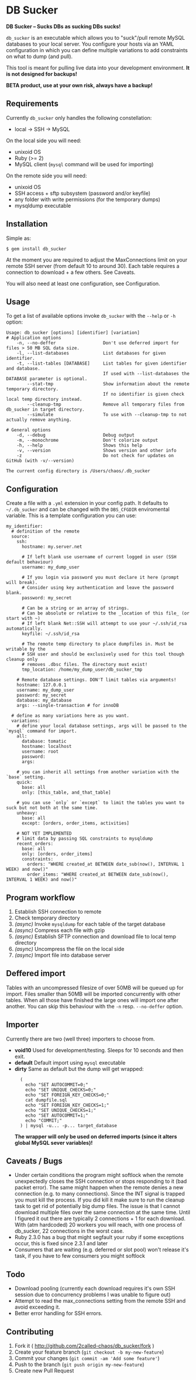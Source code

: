 # DB Sucker

**DB Sucker – Sucks DBs as sucking DBs sucks!**

`db_sucker` is an executable which allows you to "suck"/pull remote MySQL databases to your local server.
You configure your hosts via an YAML configuration in which you can define multiple variations to add constraints on what to dump (and pull).

This tool is meant for pulling live data into your development environment. **It is not designed for backups!**


**BETA product, use at your own risk, always have a backup!**



## Requirements

Currently `db_sucker` only handles the following constellation:

  - local -> SSH -> MySQL

On the local side you will need:
  - unixoid OS
  - Ruby (>= 2)
  - MySQL client (`mysql` command will be used for importing)

On the remote side you will need:
  - unixoid OS
  - SSH access + sftp subsystem (password and/or keyfile)
  - any folder with write permissions (for the temporary dumps)
  - mysqldump executable


## Installation

Simple as:

    $ gem install db_sucker

At the moment you are required to adjust the MaxConnections limit on your remote SSH server (from default 10 to around 30).
Each table requires a connection to download + a few others. See Caveats.

You will also need at least one configuration, see Configuration.


## Usage

To get a list of available options invoke `db_sucker` with the `--help` or `-h` option:

    Usage: db_sucker [options] [identifier] [variation]
    # Application options
        -n, --no-deffer                  Don't use deferred import for files > 50 MB SQL data size.
        -l, --list-databases             List databases for given identifier.
        -t, --list-tables [DATABASE]     List tables for given identifier and database.
                                         If used with --list-databases the DATABASE parameter is optional.
            --stat-tmp                   Show information about the remote temporary directory.
                                         If no identifier is given check local temp directory instead.
            --cleanup-tmp                Remove all temporary files from db_sucker in target directory.
            --simulate                   To use with --cleanup-tmp to not actually remove anything.

    # General options
        -d, --debug                      Debug output
        -m, --monochrome                 Don't colorize output
        -h, --help                       Shows this help
        -v, --version                    Shows version and other info
        -z                               Do not check for updates on GitHub (with -v/--version)

    The current config directory is /Users/chaos/.db_sucker


## Configuration
Create a file with a `.yml` extension in your config path. It defaults to `~/.db_sucker` and can be changed
with the `DBS_CFGDIR` enviromental variable. This is a template configuration you can use:

```
my_identifier:
  # definition of the remote
  source:
    ssh:
      hostname: my.server.net

      # If left blank use username of current logged in user (SSH default behaviour)
      username: my_dump_user

      # If you login via password you must declare it here (prompt will break).
      # Consider using key authentication and leave the password blank.
      password: my_secret

      # Can be a string or an array of strings.
      # Can be absolute or relative to the _location of this file_ (or start with ~)
      # If left blank Net::SSH will attempt to use your ~/.ssh/id_rsa automatically.
      keyfile: ~/.ssh/id_rsa

      # The remote temp directory to place dumpfiles in. Must be writable by the
      # SSH user and should be exclusively used for this tool though cleanup only
      # removes .dbsc files. The directory must exist!
      tmp_location: /home/my_dump_user/db_sucker_tmp

    # Remote database settings. DON'T limit tables via arguments!
    hostname: 127.0.0.1
    username: my_dump_user
    password: my_secret
    database: my_database
    args: --single-transaction # for innoDB

  # define as many variations here as you want.
  variations:
    # define your local database settings, args will be passed to the `mysql` command for import.
    all:
      database: tomatic
      hostname: localhost
      username: root
      password:
      args:

    # you can inherit all settings from another variation with the `base` setting.
    quick:
      base: all
      only: [this_table, and_that_table]

    # you can use `only` or `except` to limit the tables you want to suck but not both at the same time.
    unheavy:
      base: all
      except: [orders, order_items, activities]

    # NOT YET IMPLEMENTED
    # limit data by passing SQL constraints to mysqldump
    recent_orders:
      base: all
      only: [orders, order_items]
      constraints:
        orders: "WHERE created_at BETWEEN date_sub(now(), INTERVAL 1 WEEK) and now()"
        order_items: "WHERE created_at BETWEEN date_sub(now(), INTERVAL 1 WEEK) and now()"
```

## Program workflow

  1. Establish SSH connection to remote
  1. Check temporary directory
  1. *(async)* Invoke `mysqldump` for each table of the target database
  1. *(async)* Compress each file with gzip
  1. *(async)* Establish SFTP connection and download file to local temp directory
  1. *(async)* Uncompress the file on the local side
  1. *(async)* Import file into database server


## Deffered import

Tables with an uncompressed filesize of over 50MB will be queued up for import. Files smaller than 50MB will
be imported concurrently with other tables. When all those have finished the large ones will import one after
another. You can skip this behaviour with the `-n` resp. `--no-deffer` option.


## Importer

Currently there are two (well three) importers to choose from.

* **void10** Used for development/testing. Sleeps for 10 seconds and then exit.
* **default** Default import using `mysql` executable
* **dirty** Same as default but the dump will get wrapped:
  ```
    (
      echo "SET AUTOCOMMIT=0;"
      echo "SET UNIQUE_CHECKS=0;"
      echo "SET FOREIGN_KEY_CHECKS=0;"
      cat dumpfile.sql
      echo "SET FOREIGN_KEY_CHECKS=1;"
      echo "SET UNIQUE_CHECKS=1;"
      echo "SET AUTOCOMMIT=1;"
      echo "COMMIT;"
    ) | mysql -u... -p... target_database
  ```
  **The wrapper will only be used on deferred imports (since it alters global MySQL sever variables)!**


## Caveats  / Bugs

* Under certain conditions the program might softlock when the remote unexpectedly closes the SSH connection or stops responding to it (bad packet error). The same might happen when the remote denies a new connection (e.g. to many connections). Since the INT signal is trapped you must kill the process. If you did kill it make sure to run the cleanup task to get rid of potentially big dump files.
  The issue is that I cannot download multiple files over the same connection at the same time. Until I figured it out there are typically
  2 connections + 1 for each download. With (atm hardcoded) 20 workers you will reach, with one process of db_sucker, 22 connections in the worst case.
* Ruby 2.3.0 has a bug that might segfault your ruby if some exceptions occur, this is fixed since 2.3.1 and later
* Consumers that are waiting (e.g. deferred or slot pool) won't release it's task, if you have to few consumers you might softlock


## Todo

* Download pooling (currently each download requires it's own SSH session due to concurrency problems I was unable to figure out)
* Attempt to read the max_connections setting from the remote SSH and avoid exceeding it.
* Better error handling for SSH errors.


## Contributing

1. Fork it ( http://github.com/2called-chaos/db_sucker/fork )
2. Create your feature branch (`git checkout -b my-new-feature`)
3. Commit your changes (`git commit -am 'Add some feature'`)
4. Push to the branch (`git push origin my-new-feature`)
5. Create new Pull Request
